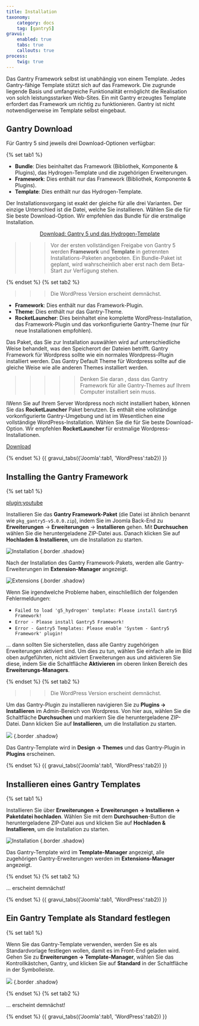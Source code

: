 ```yaml
---
title: Installation
taxonomy:
    category: docs
    tag: [gantry5]
gravui:
    enabled: true
    tabs: true
    callouts: true
process:
    twig: true
---
```


Das Gantry Framework selbst ist unabhängig von einem Template. Jedes Gantry-fähige Template stützt sich auf das Framework. Die zugrunde liegende Basis und umfangreiche Funktionalität ermöglicht die Realisation von solch leistungsstarken Web-Sites. Ein mit Gantry erzeugtes Template erfordert das Framework um richtig zu funktionieren. Gantry ist nicht notwendigerweise im Template selbst eingebaut.

Gantry Download
------------------

Für Gantry 5 sind jeweils drei Download-Optionen verfügbar:

{% set tab1 %}

* **Bundle**: Dies beinhaltet das Framework (Bibliothek, Komponente & Plugins), das Hydrogen-Template und die zugehörigen Erweiterungen.
* **Framework**: Dies enthält nur das Framework (Bibliothek, Komponente & Plugins).
* **Template**: Dies enthält nur das Hydrogen-Template.

Der Installationsvorgang ist exakt der gleiche für alle drei Varianten. Der einzige Unterschied ist die Datei, welche Sie installieren. Wählen Sie die für Sie beste Download-Option. Wir empfehlen das Bundle für die erstmalige Installation.

<div align="center"><a href="http://gantry.org/downloads" class="button"><i class="fa fa-fw fa-download"></i> Download: Gantry 5 und das Hydrogen-Template</a></div>

>>> Vor der ersten vollständigen Freigabe von Gantry 5 werden **Framework** und **Template** in getrennten Installations-Paketen angeboten. Ein Bundle-Paket ist geplant, wird wahrscheinlich aber erst nach dem Beta-Start zur Verfügung stehen.

{% endset %}
{% set tab2 %}

>>> Die WordPress Version erscheint demnächst.

* __Framework__: Dies enthält nur das Framework-Plugin.
* __Theme__: Dies enthält nur das Gantry-Theme.
* __RocketLauncher__: Dies beinhaltet eine komplette WordPress-Installation, das Framework-Plugin und das vorkonfigurierte Gantry-Theme (nur für neue Instal­la­tio­nen empfohlen).

Das Paket, das Sie zur Installation auswählen wird auf unterschiedliche Weise behandelt, was den Speicherort der Dateien betrifft. Gantry Framework für Wordpress sollte wie ein normales Wordpress-Plugin installiert werden. Das Gantry Default Theme für Wordpress sollte auf die gleiche Weise wie alle anderen Themes installiert werden. 

>>>>> Denken Sie daran , dass das Gantry Framework für alle Gantry-Themes auf Ihrem Computer installiert sein muss.

IWenn Sie auf Ihrem Server Wordpress noch nicht installiert haben, können Sie das **RocketLauncher** Paket benutzen. Es enthält eine vollständige vorkonfigurierte Gantry-Umgebung und ist im Wesentlichen eine vollständige WordPress-Installation. Wählen Sie die für Sie beste Download-Option. Wir empfehlen **RocketLauncher** für erstmalige Wordpress-Installationen.

<a href="http://www.gantry-framework.org/download#wordpress" class="button"><i class="fa fa-fw fa-download"></i> Download</a>

{% endset %}
{{ gravui_tabs({'Joomla':tab1, 'WordPress':tab2}) }}

## Installing the Gantry Framework

{% set tab1 %}

[plugin:youtube](https://www.youtube.com/watch?v=zCH10qrxPSc)

Installieren Sie das **Gantry Framework-Paket** (die Datei ist ähnlich benannt wie `pkg_gantry5-v5.0.0.zip`), indem Sie im Joomla Back-End zu **Erweiterungen** → **Erweiterungen** → **Installieren** gehen. Mit **Durchsuchen** wählen Sie die heruntergeladene ZIP-Datei aus. Danach klicken Sie auf **Hochladen & Installieren**, um die Installation zu starten.

![Installation](install-template_joomla.jpeg) {.border .shadow}

Nach der Installation des Gantry Framework-Pakets, werden alle Gantry-Erweiterungen im **Extension-Manager** angezeigt.

![Extensions](gantry_extensions.png) {.border .shadow}

Wenn Sie irgendwelche Probleme haben, einschließlich der folgenden Fehlermeldungen:

* `Failed to load 'g5_hydrogen' template: Please install Gantry5 Framework!` 
* `Error - Please install Gantry5 Framework!`
* `Error - Gantry5 Templates: Please enable 'System - Gantry5 Framework' plugin!`

... dann sollten Sie sicherstellen, dass alle Gantry zugehörigen Erweiterungen aktiviert sind. Um dies zu tun, wählen Sie einfach alle im Bild oben aufgeführten, nicht aktiviert Erweiterungen aus und aktivieren Sie diese, indem Sie die Schaltfläche **Aktivieren** im oberen linken Bereich des **Erweiterungs-Managers**.

{% endset %}
{% set tab2 %}

>>> Die WordPress Version erscheint demnächst.

Um das Gantry-Plugin zu installieren navigieren Sie zu **Plugins → Installieren** im Admin-Bereich von Wordpress. Von hier aus, wählen Sie die Schaltfläche **Durchsuchen** und markiern Sie die heruntergeladene ZIP-Datei. Dann klicken Sie auf **Installieren**, um die Installation zu starten.

![](install-upload_wp.jpg) {.border .shadow}

Das Gantry-Template wird in **Design → Themes** und das Gantry-Plugin in **Plugins** erscheinen.

{% endset %}
{{ gravui_tabs({'Joomla':tab1, 'WordPress':tab2}) }}

## Installieren eines Gantry Templates

{% set tab1 %}

Installieren Sie über **Erweiterungen → Erweiterungen → Installieren → Paketdatei hochladen**. Wählen Sie mit dem **Durchsuchen**-Button die heruntergeladene ZIP-Datei aus und klicken Sie auf **Hochladen & Installieren**, um die Installation zu starten.

![Installation](install-template_joomla.jpeg) {.border .shadow}

Das Gantry-Template wird im **Template-Manager** angezeigt, alle zugehörigen Gantry-Er­wei­te­rungen werden im **Extensions-Manager** angezeigt.

{% endset %}
{% set tab2 %}

... erscheint demnächst!

{% endset %}
{{ gravui_tabs({'Joomla':tab1, 'WordPress':tab2}) }}

## Ein Gantry Template als Standard festlegen

{% set tab1 %}

Wenn Sie das Gantry-Template verwenden, werden Sie es als Standardvorlage festlegen wollen, damit es im Front-End geladen wird. Gehen Sie zu **Erweiterungen → Template-Manager**, wählen Sie das Kontrollkästchen, Gantry, und klicken Sie auf **Standard** in der Schaltfläche in der Symbolleiste.

![](gantry_default.png) {.border .shadow}

{% endset %}
{% set tab2 %}

... erscheint demnächst!

{% endset %}
{{ gravui_tabs({'Joomla':tab1, 'WordPress':tab2}) }}
